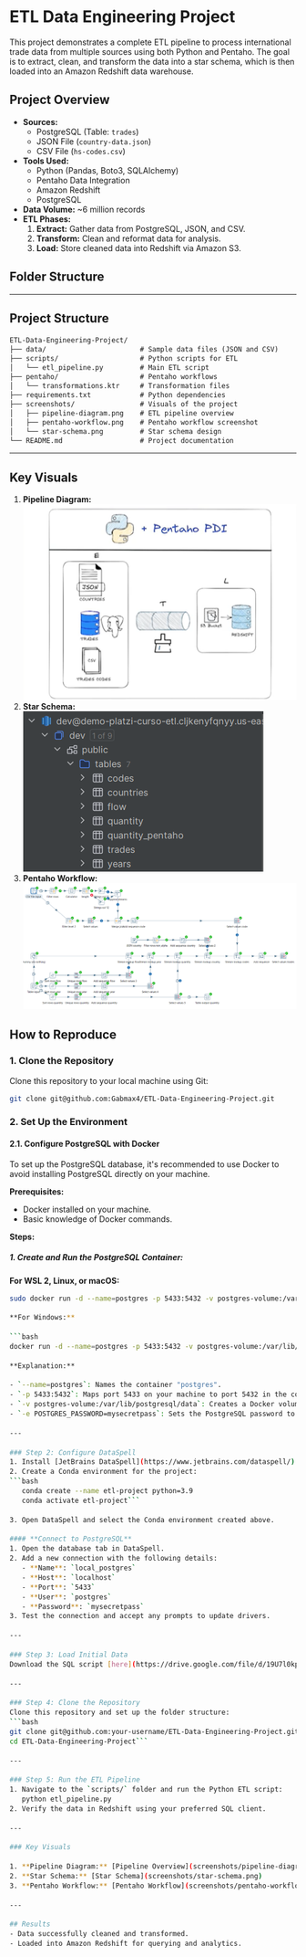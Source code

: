 # ETL Data Engineering Project

This project demonstrates a complete ETL pipeline to process international trade data from multiple sources using both Python and Pentaho. The goal is to extract, clean, and transform the data into a star schema, which is then loaded into an Amazon Redshift data warehouse.

## Project Overview
- **Sources:**
  - PostgreSQL (Table: `trades`)
  - JSON File (`country-data.json`)
  - CSV File (`hs-codes.csv`)
- **Tools Used:**
  - Python (Pandas, Boto3, SQLAlchemy)
  - Pentaho Data Integration
  - Amazon Redshift
  - PostgreSQL
- **Data Volume:** ~6 million records
- **ETL Phases:**
  1. **Extract:** Gather data from PostgreSQL, JSON, and CSV.
  2. **Transform:** Clean and reformat data for analysis.
  3. **Load:** Store cleaned data into Redshift via Amazon S3.

## Folder Structure

---

## Project Structure
```plaintext
ETL-Data-Engineering-Project/
├── data/                       # Sample data files (JSON and CSV)
├── scripts/                    # Python scripts for ETL
│   └── etl_pipeline.py         # Main ETL script
├── pentaho/                    # Pentaho workflows
│   └── transformations.ktr     # Transformation files
├── requirements.txt            # Python dependencies
├── screenshots/                # Visuals of the project
│   ├── pipeline-diagram.png    # ETL pipeline overview
│   ├── pentaho-workflow.png    # Pentaho workflow screenshot
│   └── star-schema.png         # Star schema design
└── README.md                   # Project documentation
```

---


## Key Visuals
1. **Pipeline Diagram:**
   ![Pipeline Overview](screenshots/pipeline-diagram.png)
2. **Star Schema:**
   ![Star Schema](screenshots/star-schema.png)
3. **Pentaho Workflow:**
   ![Pentaho Workflow](screenshots/pentaho-workflow.png)

## How to Reproduce

### 1. Clone the Repository

Clone this repository to your local machine using Git:

```bash
git clone git@github.com:Gabmax4/ETL-Data-Engineering-Project.git
```

### 2. Set Up the Environment
#### 2.1. Configure PostgreSQL with Docker
To set up the PostgreSQL database, it's recommended to use Docker to avoid installing PostgreSQL directly on your machine.

**Prerequisites:**

- Docker installed on your machine.
- Basic knowledge of Docker commands.

**Steps:**

##### 1. Create and Run the PostgreSQL Container:

**For WSL 2, Linux, or macOS:**

```bash
sudo docker run -d --name=postgres -p 5433:5432 -v postgres-volume:/var/lib/postgresql/data -e POSTGRES_PASSWORD=mysecretpass postgres```

**For Windows:**

```bash
docker run -d --name=postgres -p 5433:5432 -v postgres-volume:/var/lib/postgresql/data -e POSTGRES_PASSWORD=mysecretpass postgres```

**Explanation:**

- `--name=postgres`: Names the container "postgres".
- `-p 5433:5432`: Maps port 5433 on your machine to port 5432 in the container.
- `-v postgres-volume:/var/lib/postgresql/data`: Creates a Docker volume for persistent data storage.
- `-e POSTGRES_PASSWORD=mysecretpass`: Sets the PostgreSQL password to mysecretpass.

---

### Step 2: Configure DataSpell
1. Install [JetBrains DataSpell](https://www.jetbrains.com/dataspell/) and activate a free trial.
2. Create a Conda environment for the project:
```bash 
   conda create --name etl-project python=3.9
   conda activate etl-project```
   
3. Open DataSpell and select the Conda environment created above.

#### **Connect to PostgreSQL**
1. Open the database tab in DataSpell.
2. Add a new connection with the following details:
   - **Name**: `local_postgres`
   - **Host**: `localhost`
   - **Port**: `5433`
   - **User**: `postgres`
   - **Password**: `mysecretpass`
3. Test the connection and accept any prompts to update drivers.

---

### Step 3: Load Initial Data
Download the SQL script [here](https://drive.google.com/file/d/19U7l0kp3mEh8SYYG6BjoDp0kVPYWDsqI/view) and execute it in DataSpell to populate the `trades` table.

---

### Step 4: Clone the Repository
Clone this repository and set up the folder structure:
```bash
git clone git@github.com:your-username/ETL-Data-Engineering-Project.git
cd ETL-Data-Engineering-Project```

---

### Step 5: Run the ETL Pipeline
1. Navigate to the `scripts/` folder and run the Python ETL script:
   python etl_pipeline.py
2. Verify the data in Redshift using your preferred SQL client.

---

### Key Visuals

1. **Pipeline Diagram:** [Pipeline Overview](screenshots/pipeline-diagram.png)
2. **Star Schema:** [Star Schema](screenshots/star-schema.png)
3. **Pentaho Workflow:** [Pentaho Workflow](screenshots/pentaho-workflow.png)

---

## Results
- Data successfully cleaned and transformed.
- Loaded into Amazon Redshift for querying and analytics.